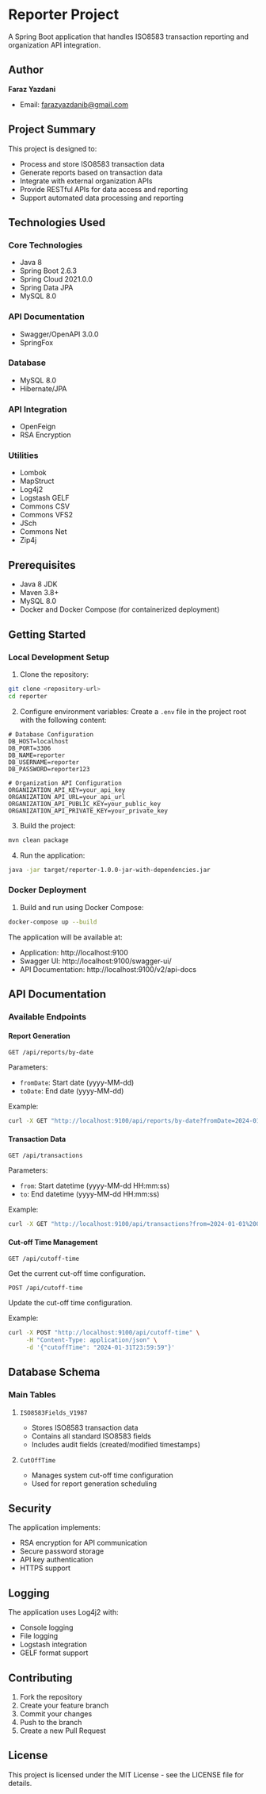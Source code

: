 # Reporter Project

A Spring Boot application that handles ISO8583 transaction reporting and organization API integration.

## Author

**Faraz Yazdani**
- Email: farazyazdanib@gmail.com

## Project Summary

This project is designed to:
- Process and store ISO8583 transaction data
- Generate reports based on transaction data
- Integrate with external organization APIs
- Provide RESTful APIs for data access and reporting
- Support automated data processing and reporting

## Technologies Used

### Core Technologies
- Java 8
- Spring Boot 2.6.3
- Spring Cloud 2021.0.0
- Spring Data JPA
- MySQL 8.0

### API Documentation
- Swagger/OpenAPI 3.0.0
- SpringFox

### Database
- MySQL 8.0
- Hibernate/JPA

### API Integration
- OpenFeign
- RSA Encryption

### Utilities
- Lombok
- MapStruct
- Log4j2
- Logstash GELF
- Commons CSV
- Commons VFS2
- JSch
- Commons Net
- Zip4j

## Prerequisites

- Java 8 JDK
- Maven 3.8+
- MySQL 8.0
- Docker and Docker Compose (for containerized deployment)

## Getting Started

### Local Development Setup

1. Clone the repository:
```bash
git clone <repository-url>
cd reporter
```

2. Configure environment variables:
Create a `.env` file in the project root with the following content:
```properties
# Database Configuration
DB_HOST=localhost
DB_PORT=3306
DB_NAME=reporter
DB_USERNAME=reporter
DB_PASSWORD=reporter123

# Organization API Configuration
ORGANIZATION_API_KEY=your_api_key
ORGANIZATION_API_URL=your_api_url
ORGANIZATION_API_PUBLIC_KEY=your_public_key
ORGANIZATION_API_PRIVATE_KEY=your_private_key
```

3. Build the project:
```bash
mvn clean package
```

4. Run the application:
```bash
java -jar target/reporter-1.0.0-jar-with-dependencies.jar
```

### Docker Deployment

1. Build and run using Docker Compose:
```bash
docker-compose up --build
```

The application will be available at:
- Application: http://localhost:9100
- Swagger UI: http://localhost:9100/swagger-ui/
- API Documentation: http://localhost:9100/v2/api-docs

## API Documentation

### Available Endpoints

#### Report Generation
```http
GET /api/reports/by-date
```
Parameters:
- `fromDate`: Start date (yyyy-MM-dd)
- `toDate`: End date (yyyy-MM-dd)

Example:
```bash
curl -X GET "http://localhost:9100/api/reports/by-date?fromDate=2024-01-01&toDate=2024-01-31"
```

#### Transaction Data
```http
GET /api/transactions
```
Parameters:
- `from`: Start datetime (yyyy-MM-dd HH:mm:ss)
- `to`: End datetime (yyyy-MM-dd HH:mm:ss)

Example:
```bash
curl -X GET "http://localhost:9100/api/transactions?from=2024-01-01%2000:00:00&to=2024-01-31%2023:59:59"
```

#### Cut-off Time Management
```http
GET /api/cutoff-time
```
Get the current cut-off time configuration.

```http
POST /api/cutoff-time
```
Update the cut-off time configuration.

Example:
```bash
curl -X POST "http://localhost:9100/api/cutoff-time" \
     -H "Content-Type: application/json" \
     -d '{"cutoffTime": "2024-01-31T23:59:59"}'
```

## Database Schema

### Main Tables

1. `ISO8583Fields_V1987`
   - Stores ISO8583 transaction data
   - Contains all standard ISO8583 fields
   - Includes audit fields (created/modified timestamps)

2. `CutOffTime`
   - Manages system cut-off time configuration
   - Used for report generation scheduling

## Security

The application implements:
- RSA encryption for API communication
- Secure password storage
- API key authentication
- HTTPS support

## Logging

The application uses Log4j2 with:
- Console logging
- File logging
- Logstash integration
- GELF format support

## Contributing

1. Fork the repository
2. Create your feature branch
3. Commit your changes
4. Push to the branch
5. Create a new Pull Request

## License

This project is licensed under the MIT License - see the LICENSE file for details. 
